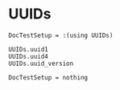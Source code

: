 # UUIDs

```@meta
DocTestSetup = :(using UUIDs)
```

```@docs
UUIDs.uuid1
UUIDs.uuid4
UUIDs.uuid_version
```

```@meta
DocTestSetup = nothing
```
